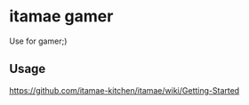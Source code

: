 # itamae gamer

Use for gamer;)

## Usage
https://github.com/itamae-kitchen/itamae/wiki/Getting-Started
